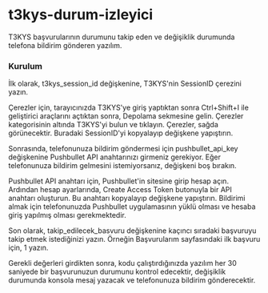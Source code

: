 # t3kys-durum-izleyici
T3KYS başvurularının durumunu takip eden ve değişiklik durumunda telefona bildirim gönderen yazılım.

### Kurulum

İlk olarak, t3kys_session_id değişkenine, T3KYS'nin SessionID çerezini yazın.

Çerezler için, tarayıcınızda T3KYS'ye giriş yaptıktan sonra Ctrl+Shift+I ile geliştirici araçlarını açtıktan sonra, Depolama sekmesine gelin. Çerezler kategorisinin altında T3KYS'yi bulun ve tıklayın. Çerezler, sağda görünecektir. Buradaki SessionID'yi kopyalayıp değişkene yapıştırın.

Sonrasında, telefonunuza bildirim göndermesi için pushbullet_api_key değişkenine Pushbullet API anahtarınızı girmeniz gerekiyor. Eğer telefonunuza bildirim gelmesini istemiyorsanız, değişkeni boş bırakın.

Pushbullet API anahtarı için, Pushbullet'in sitesine girip hesap açın. Ardından hesap ayarlarında, Create Access Token butonuyla bir API anahtarı oluşturun. Bu anahtarı kopyalayıp değişkene yapıştırın. Bildirimi almak için telefonunuzda Pushbullet uygulamasının yüklü olması ve hesaba giriş yapılmış olması gerekmektedir.

Son olarak, takip_edilecek_basvuru değişkenine kaçıncı sıradaki başvuruyu takip etmek istediğinizi yazın. Örneğin Başvurularım sayfasındaki ilk başvuru için, 1 yazın.

Gerekli değerleri girdikten sonra, kodu çalıştırdığınızda yazılım her 30 saniyede bir başvurunuzun durumunu kontrol edecektir, değişiklik durumunda konsola mesaj yazacak ve telefonunuza bildirim gönderecektir.
